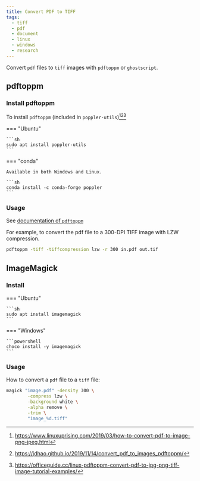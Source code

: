 ```yaml
---
title: Convert PDF to TIFF
tags:
  - tiff
  - pdf
  - document
  - linux
  - windows
  - research
---
```


Convert `pdf` files to `tiff` images with `pdftoppm` or `ghostscript`.

## pdftoppm

[^2]: https://www.linuxuprising.com/2019/03/how-to-convert-pdf-to-image-png-jpeg.html
[^3]: https://jdhao.github.io/2019/11/14/convert_pdf_to_images_pdftoppm/
[^4]: https://officeguide.cc/linux-pdftoppm-convert-pdf-to-jpg-png-tiff-image-tutorial-examples/

### Install pdftoppm

To install `pdftoppm` (included in `poppler-utils`)[^2][^3][^4]

=== "Ubuntu"

    ```sh
    sudo apt install poppler-utils
    ```

=== "conda"

    Available in both Windows and Linux.

    ```sh
    conda install -c conda-forge poppler
    ```

### Usage

See [documentation of `pdftoppm`](https://www.mankier.com/1/pdftoppm)

For example, to convert the pdf file to a 300-DPI TIFF image with LZW compression.

```sh
pdftoppm -tiff -tiffcompression lzw -r 300 in.pdf out.tif
```

## ImageMagick

### Install

=== "Ubuntu"

    ```sh
    sudo apt install imagemagick
    ```

=== "Windows"

    ```powershell
    choco install -y imagemagick
    ```

### Usage

How to convert a `pdf` file to a `tiff` file:

```sh
magick "image.pdf" -density 300 \
        -compress lzw \
        -background white \
        -alpha remove \
        -trim \
        "image_%d.tiff"
```
